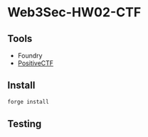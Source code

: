 # Web3Sec-HW02-CTF

## Tools
- Foundry
- [PositiveCTF](https://github.com/PositiveSecurity/PositiveCTF.git)

## Install
```bash
forge install
```

## Testing
```
```